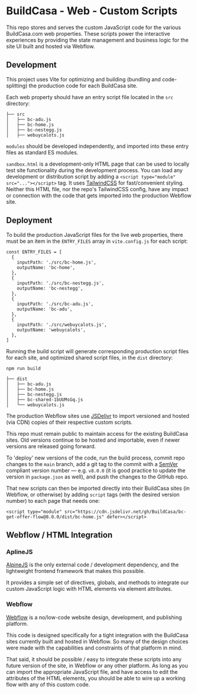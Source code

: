 # BuildCasa - Web - Custom Scripts

This repo stores and serves the custom JavaScript code for the various BuildCasa.com web properties. These scripts power the interactive experiences by providing the state management and business logic for the site UI built and hosted via Webflow.

## Development

This project uses Vite for optimizing and building (bundling and code-splitting) the production code for each BuildCasa site.

Each web property should have an entry script file located in the `src` directory:

```
├── src
│   ├── bc-adu.js
│   ├── bc-home.js
│   ├── bc-nestegg.js
│   ├── webuycalots.js
```

`modules` should be developed independently, and imported into these entry files as standard ES modules.

`sandbox.html` is a development-only HTML page that can be used to locally test site functionality during the development process. You can load any development or distribution script by adding a `<script type="module" src="..."></script>` tag. It uses [TailwindCSS](https://tailwindcss.com/) for fast/convenient styling. Neither this HTML file, nor the repo's TailwindCSS config, have any impact or connection with the code that gets imported into the production Webflow site.

## Deployment

To build the production JavaScript files for the live web properties, there must be an item in the `ENTRY_FILES` array in `vite.config.js` for each script:

```
const ENTRY_FILES = [
  {
    inputPath: './src/bc-home.js',
    outputName: 'bc-home',
  },
  {
    inputPath: './src/bc-nestegg.js',
    outputName: 'bc-nestegg',
  },
  {
    inputPath: './src/bc-adu.js',
    outputName: 'bc-adu',
  },
  {
    inputPath: './src/webuycalots.js',
    outputName: 'webuycalots',
  },
]
```

Running the build script will generate corresponding production script files for each site, and optimized shared script files, in the `dist` directory:

```
npm run build
```

```
├── dist
│   ├── bc-adu.js
│   ├── bc-home.js
│   ├── bc-nestegg.js
│   ├── bc-shared-1bUUMsGq.js
│   └── webuycalots.js
```

The production Webflow sites use [JSDelivr](https://www.jsdelivr.com/?docs=gh) to import versioned and hosted (via CDN) copies of their respective custom scripts.

This repo must remain public to maintain access for the existing BuildCasa sites. Old versions continue to be hosted and importable, even if newer versions are released going forward.

To 'deploy' new versions of the code, run the build process, commit repo changes to the `main` branch, add a git tag to the commit with a [SemVer](https://semver.org/) compliant version number — e.g. `v8.0.0` (it is good practice to update the version in `package.json` as well), and push the changes to the GitHub repo.

That new scripts can then be imported directly into their BuildCasa sites (in Webflow, or otherwise) by adding `script` tags (with the desired version number) to each page that needs one:

```
<script type="module" src="https://cdn.jsdelivr.net/gh/BuildCasa/bc-get-offer-flow@8.0.0/dist/bc-home.js" defer></script>
```

## Webflow / HTML Integration

### AplineJS

[AlpineJS](https://alpinejs.dev/start-here) is the only external code / development dependency, and the lightweight frontend framework that makes this possible.

It provides a simple set of directives, globals, and methods to integrate our custom JavaScript logic with HTML elements via element attributes.

### Webflow

[Webflow](https://webflow.com/) is a no/low-code website design, development, and publishing platform.

This code is designed specifically for a tight integration with the BuildCasa sites currently built and hosted in Webflow. So many of the design choices were made with the capabilities and constraints of that platform in mind.

That said, it should be possible / easy to integrate these scripts into any future version of the site, in Webflow or any other platform. As long as you can import the appropriate JavaScript file, and have access to edit the attributes of the HTML elements, you should be able to wire up a working flow with any of this custom code.
